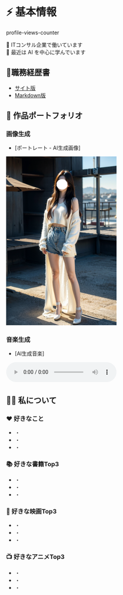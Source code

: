 # ⚡️ 基本情報
profile-views-counter

💼 ITコンサル企業で働いています  
🌱 最近は AI を中心に学んでいます  

## 📝職務経歴書
- [サイト版](https://username.github.io/repository-name/resume_site_version.html)  
- [Markdown版](./docs/resume_markdown_version.md)

## 🎨 作品ポートフォリオ

### 画像生成
- [ポートレート - AI生成画像]
<img src="./portfolio/image_sample.png" alt="ポートレート" width="300">

### 音楽生成
- [AI生成音楽]
<audio controls>
    <source src="./portfolio/music_sample.mp3" type="audio/mpeg">
    Your browser does not support the audio element.
</audio>

## 💁‍♂️ 私について

### ❤️ 好きなこと
- ・
- ・
- ・

### 📚 好きな書籍Top3
- ・
- ・
- ・

### 🎥 好きな映画Top3
- ・
- ・
- ・

### 📺 好きなアニメTop3
- ・
- ・
- ・